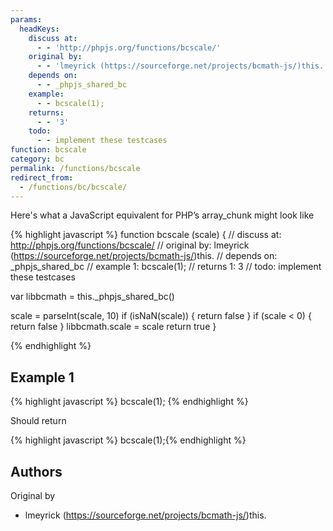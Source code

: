 ```yaml
---
params:
  headKeys:
    discuss at:
      - - 'http://phpjs.org/functions/bcscale/'
    original by:
      - - 'lmeyrick (https://sourceforge.net/projects/bcmath-js/)this.'
    depends on:
      - - _phpjs_shared_bc
    example:
      - - bcscale(1);
    returns:
      - - '3'
    todo:
      - - implement these testcases
function: bcscale
category: bc
permalink: /functions/bcscale
redirect_from:
  - /functions/bc/bcscale/
---
```


<!-- WARNING! This file is auto generated by `npm run web:inject`, do not edit by hand -->

Here's what a JavaScript equivalent for PHP’s array_chunk might look like

{% highlight javascript %}
function bcscale (scale) {
  //  discuss at: http://phpjs.org/functions/bcscale/
  // original by: lmeyrick (https://sourceforge.net/projects/bcmath-js/)this.
  //  depends on: _phpjs_shared_bc
  //   example 1: bcscale(1);
  //   returns 1: 3
  //        todo: implement these testcases

  var libbcmath = this._phpjs_shared_bc()

  scale = parseInt(scale, 10)
  if (isNaN(scale)) {
    return false
  }
  if (scale < 0) {
    return false
  }
  libbcmath.scale = scale
  return true
}

{% endhighlight %}

## Example 1

{% highlight javascript %}
bcscale(1);
{% endhighlight %}

Should return

{% highlight javascript %}
bcscale(1);{% endhighlight %}


## Authors


Original by

- lmeyrick (https://sourceforge.net/projects/bcmath-js/)this.


